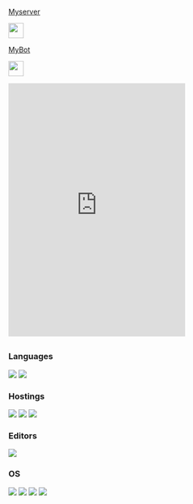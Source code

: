 <!DOCTYPE html>
<html>
  <body>
     <p><a href=https://discord.gg/CMGt4yr8yT>Myserver</a></p>
    <img src="https://media.discordapp.net/attachments/974254487529201675/1003239277125193858/unknown.png" width="30" height="30">
    <p><a href=https://discord.com/api/oauth2/authorize?client_id=929333593099104276&permissions=8&scope=bot%20applications.commands>MyBot</a></p>
    <img src="https://media.discordapp.net/attachments/974254487529201675/974702773113323590/189505.png" width="30" height="30">
<p><iframe src="https://discord.com/widget?id=929981238947741706&theme=dark" width="350" height="500" allowtransparency="true" frameborder="0" sandbox="allow-popups allow-popups-to-escape-sandbox allow-same-origin allow-scripts"></iframe></p>
  </body>
</html>


 ## 
 ### Languages
![](https://img.shields.io/badge/-Node.js-green)
![](https://img.shields.io/badge/-Python-yellow)
### Hostings
![](https://img.shields.io/badge/-Replit-gray)
![](https://img.shields.io/badge/-Glitch-pink)
![](https://img.shields.io/badge/-Heroku-purple)
### Editors
![](https://img.shields.io/badge/-visual--studio--code-informational)
### OS
![](https://img.shields.io/badge/-Windows-9cf)
![](https://img.shields.io/badge/-Ubnntu-orange)
![](https://img.shields.io/badge/-Android-brightgreen)
![](https://img.shields.io/badge/-iOS-black)
